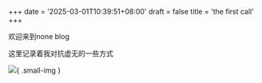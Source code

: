 +++
date = '2025-03-01T10:39:51+08:00'
draft = false
title = 'the first call'
+++

欢迎来到none blog

这里记录着我对抗虚无的一些方式

![ ](/images/hole.png){ .small-img }




